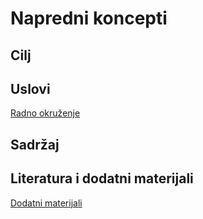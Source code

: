# Napredni koncepti

## Cilj

## Uslovi
[Radno okruženje](./setup.md)

## Sadržaj

## Literatura i dodatni materijali
[Dodatni materijali](./resources.md)